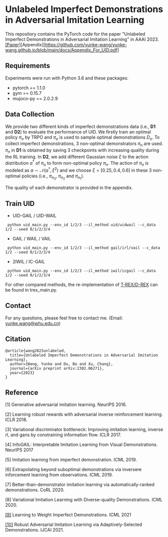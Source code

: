 # Unlabeled Imperfect Demonstrations in Adversarial Imitation Learning

This repository contains the PyTorch code for the paper "Unlabeled Imperfect Demonstrations in Adversarial Imitation Learning" in AAAI 2023. [[Paper]](https://arxiv.org/pdf/2302.06271.pdf)[Appendix][https://github.com/yunke-wang/yunke-wang.github.io/blob/main/docs/Appendix_For_UID.pdf]

## Requirements
Experiments were run with Python 3.6 and these packages:
* pytorch == 1.1.0
* gym == 0.15.7
* mujoco-py == 2.0.2.9

## Data Collection
We provide two different kinds of imperfect demonstrations data (i.e., __D1__ and __D2__) to evaluate the performance of UID. 
We firstly train an optimal policy $\pi_o$ by TRPO and $\pi_o$ is used to sample optimal demonstrations $D_o$. 
To collect imperfect demonstrations, 3 non-optimal demonstrators $\pi_n$ are used. 
$\pi_n$ in __D1__ is obtained by saving 3 checkpoints with increasing quality during the RL training. 
In __D2__, we add different Gaussian noise $\xi$ to the action distribution $a^\ast$ of $\pi_o$ to form non-optimal policy $\pi_n$. 
The action of $\pi_n$ is modeled as $a\sim\mathcal{N}(a^\ast, \xi^2)$ and we choose $\xi=[0.25, 0.4, 0.6]$ in these 3 non-optimal policies (i.e., $\pi_{n_3}$, $\pi_{n_2}$ and $\pi_{n_1}$). 

The quality of each demonstrator is provided in the appendix.

## Train UID

 * UID-GAIL / UID-WAIL
 ```
  python uid_main.py --env_id 1/2/3 --il_method uid/uidwail --c_data 1/2 --seed 0/1/2/3/4
 ```
 * GAIL / WAIL / VAIL
 ```
  python uid_main.py --env_id 1/2/3 --il_method gail/irl/vail --c_data 1/2 --seed 0/1/2/3/4
 ```
 * 2IWIL / IC-GAIL
 ```
  python uid_main.py --env_id 1/2/3 --il_method iwil/icgail --c_data 1/2 --seed 0/1/2/3/4
```

For other compared methods, the re-implementation of [T-REX/D-REX](https://dsbrown1331.github.io/CoRL2019-DREX/) can be found in trex_main.py. 

## Contact
For any questions, please feel free to contact me. (Email: yunke.wang@whu.edu.cn)

## Citation
```
@article{wang2023unlabeled,
  title={Unlabeled Imperfect Demonstrations in Adversarial Imitation Learning},
  author={Wang, Yunke and Du, Bo and Xu, Chang},
  journal={arXiv preprint arXiv:2302.06271},
  year={2023}
}
```

## Reference
[1] Generative adversarial imitation learning. NeurIPS 2016.

[2] Learning robust rewards with adversarial inverse reinforcement learning. ICLR 2018.

[3] Variational discriminator bottleneck: Improving imitation learning, inverse rl, and gans by constraining information flow. ICLR 2017.

[4] InfoGAIL: Interpretable Imitation Learning from Visual Demonstrations. NeurIPS 2017

[5] Imitation learning from imperfect demonstration. ICML 2019.

[6] Extrapolating beyond suboptimal demonstrations via inversere inforcement learning from observations. ICML 2019.

[7] Better-than-demonstrator imitation learning via automatically-ranked demonstrations. CoRL 2020.

[8] Variational Imitation Learning with Diverse-quality Demonstrations. ICML 2020.

[[9]](https://github.com/yunke-wang/WGAIL) Learning to Weight Imperfect Demonstrations. ICML 2021

[[10]](https://github.com/yunke-wang/SAIL) Robust Adversarial Imitation Learning via Adaptively-Selected Demonstrations. IJCAI 2021.
